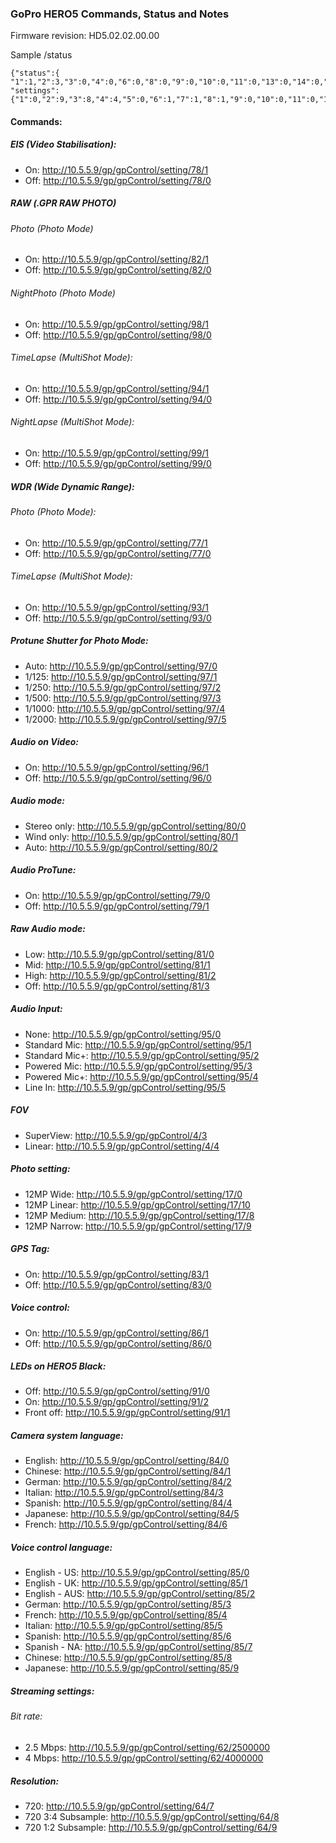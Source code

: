 ### GoPro HERO5 Commands, Status and Notes

Firmware revision: HD5.02.02.00.00

Sample /status

```
{"status":{
"1":1,"2":3,"3":0,"4":0,"6":0,"8":0,"9":0,"10":0,"11":0,"13":0,"14":0,"15":0,"16":0,"17":1,"19":0,"20":0,"21":0,"22":0,"23":0,"24":0,"26":0,"27":0,"28":86,"29":"","30":"GP24784461","31":0,"32":0,"33":0,"34":4155,"35":6542,"36":3,"37":4,"38":3,"39":4,"40":"%11%02%12%12%38%3A","41":0,"42":0,"43":0,"44":0,"45":0,"46":1,"47":1,"48":1,"49":0,"54":27655117,"55":1,"56":4,"57":146925,"58":0,"59":0,"60":500,"61":2,"62":0,"63":0,"64":0,"65":0,"66":0,"67":0,"68":0,"69":1,"70":84,"71":12,"72":16,"73":13},
"settings":{"1":0,"2":9,"3":8,"4":4,"5":0,"6":1,"7":1,"8":1,"9":0,"10":0,"11":0,"12":0,"13":1,"14":0,"15":4,"16":0,"17":10,"18":4,"19":0,"20":0,"21":1,"22":0,"23":0,"24":4,"25":0,"26":4,"27":0,"28":10,"29":5,"30":0,"31":0,"32":3601,"33":0,"34":0,"35":0,"36":0,"37":4,"38":0,"39":4,"50":0,"51":1,"52":0,"54":1,"57":0,"58":1,"59":6,"60":8,"61":1,"62":2500000,"63":7,"64":4,"68":0,"69":1,"70":0,"72":1,"73":0,"74":0,"75":3,"76":3,"77":0,"78":0,"79":0,"80":2,"81":3,"82":0,"83":1,"84":0,"85":0,"86":1,"87":40,"88":100,"89":12,"91":2}}
```
#### Commands:

##### EIS (Video Stabilisation):
* On: http://10.5.5.9/gp/gpControl/setting/78/1
* Off: http://10.5.5.9/gp/gpControl/setting/78/0

##### RAW (.GPR RAW PHOTO)

###### Photo (Photo Mode)
* On: http://10.5.5.9/gp/gpControl/setting/82/1
* Off: http://10.5.5.9/gp/gpControl/setting/82/0

###### NightPhoto (Photo Mode)
* On: http://10.5.5.9/gp/gpControl/setting/98/1
* Off: http://10.5.5.9/gp/gpControl/setting/98/0

###### TimeLapse (MultiShot Mode):
* On: http://10.5.5.9/gp/gpControl/setting/94/1
* Off: http://10.5.5.9/gp/gpControl/setting/94/0

###### NightLapse (MultiShot Mode):
* On: http://10.5.5.9/gp/gpControl/setting/99/1
* Off: http://10.5.5.9/gp/gpControl/setting/99/0

##### WDR (Wide Dynamic Range):

###### Photo (Photo Mode):

* On: http://10.5.5.9/gp/gpControl/setting/77/1
* Off: http://10.5.5.9/gp/gpControl/setting/77/0

###### TimeLapse (MultiShot Mode):

* On: http://10.5.5.9/gp/gpControl/setting/93/1
* Off: http://10.5.5.9/gp/gpControl/setting/93/0

##### Protune Shutter for Photo Mode:

* Auto: http://10.5.5.9/gp/gpControl/setting/97/0
* 1/125: http://10.5.5.9/gp/gpControl/setting/97/1
* 1/250: http://10.5.5.9/gp/gpControl/setting/97/2
* 1/500: http://10.5.5.9/gp/gpControl/setting/97/3
* 1/1000: http://10.5.5.9/gp/gpControl/setting/97/4
* 1/2000: http://10.5.5.9/gp/gpControl/setting/97/5

##### Audio on Video:

* On: http://10.5.5.9/gp/gpControl/setting/96/1
* Off: http://10.5.5.9/gp/gpControl/setting/96/0

##### Audio mode:
* Stereo only: http://10.5.5.9/gp/gpControl/setting/80/0
* Wind only: http://10.5.5.9/gp/gpControl/setting/80/1
* Auto: http://10.5.5.9/gp/gpControl/setting/80/2

##### Audio ProTune:
* On: http://10.5.5.9/gp/gpControl/setting/79/0
* Off: http://10.5.5.9/gp/gpControl/setting/79/1

##### Raw Audio mode:
* Low: http://10.5.5.9/gp/gpControl/setting/81/0
* Mid: http://10.5.5.9/gp/gpControl/setting/81/1
* High: http://10.5.5.9/gp/gpControl/setting/81/2
* Off: http://10.5.5.9/gp/gpControl/setting/81/3

##### Audio Input:
* None: http://10.5.5.9/gp/gpControl/setting/95/0
* Standard Mic: http://10.5.5.9/gp/gpControl/setting/95/1
* Standard Mic+: http://10.5.5.9/gp/gpControl/setting/95/2
* Powered Mic: http://10.5.5.9/gp/gpControl/setting/95/3
* Powered Mic+: http://10.5.5.9/gp/gpControl/setting/95/4
* Line In: http://10.5.5.9/gp/gpControl/setting/95/5

##### FOV
* SuperView: http://10.5.5.9/gp/gpControl/4/3
* Linear: http://10.5.5.9/gp/gpControl/setting/4/4

##### Photo setting:
* 12MP Wide: http://10.5.5.9/gp/gpControl/setting/17/0
* 12MP Linear: http://10.5.5.9/gp/gpControl/setting/17/10
* 12MP Medium: http://10.5.5.9/gp/gpControl/setting/17/8
* 12MP Narrow: http://10.5.5.9/gp/gpControl/setting/17/9

##### GPS Tag:

* On: http://10.5.5.9/gp/gpControl/setting/83/1
* Off: http://10.5.5.9/gp/gpControl/setting/83/0

##### Voice control:

* On: http://10.5.5.9/gp/gpControl/setting/86/1
* Off: http://10.5.5.9/gp/gpControl/setting/86/0

##### LEDs on HERO5 Black:

* Off: http://10.5.5.9/gp/gpControl/setting/91/0
* On: http://10.5.5.9/gp/gpControl/setting/91/2
* Front off: http://10.5.5.9/gp/gpControl/setting/91/1

##### Camera system language:

* English: http://10.5.5.9/gp/gpControl/setting/84/0
* Chinese: http://10.5.5.9/gp/gpControl/setting/84/1
* German: http://10.5.5.9/gp/gpControl/setting/84/2
* Italian: http://10.5.5.9/gp/gpControl/setting/84/3
* Spanish: http://10.5.5.9/gp/gpControl/setting/84/4
* Japanese: http://10.5.5.9/gp/gpControl/setting/84/5
* French: http://10.5.5.9/gp/gpControl/setting/84/6

##### Voice control language:

* English - US: http://10.5.5.9/gp/gpControl/setting/85/0
* English - UK: http://10.5.5.9/gp/gpControl/setting/85/1
* English - AUS: http://10.5.5.9/gp/gpControl/setting/85/2
* German: http://10.5.5.9/gp/gpControl/setting/85/3
* French: http://10.5.5.9/gp/gpControl/setting/85/4
* Italian: http://10.5.5.9/gp/gpControl/setting/85/5
* Spanish: http://10.5.5.9/gp/gpControl/setting/85/6
* Spanish - NA: http://10.5.5.9/gp/gpControl/setting/85/7
* Chinese: http://10.5.5.9/gp/gpControl/setting/85/8
* Japanese: http://10.5.5.9/gp/gpControl/setting/85/9

##### Streaming settings:

###### Bit rate:

* 2.5 Mbps: http://10.5.5.9/gp/gpControl/setting/62/2500000
* 4 Mbps: http://10.5.5.9/gp/gpControl/setting/62/4000000

##### Resolution:

* 720: http://10.5.5.9/gp/gpControl/setting/64/7
* 720 3:4 Subsample: http://10.5.5.9/gp/gpControl/setting/64/8
* 720 1:2 Subsample: http://10.5.5.9/gp/gpControl/setting/64/9
